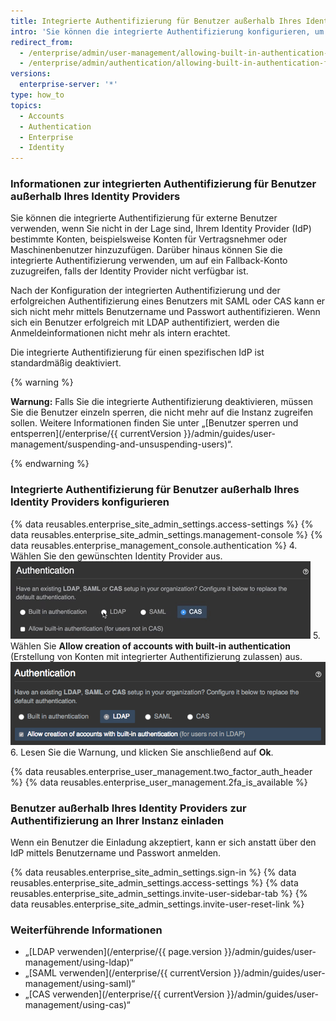 ```yaml
---
title: Integrierte Authentifizierung für Benutzer außerhalb Ihres Identity Providers zulassen
intro: 'Sie können die integrierte Authentifizierung konfigurieren, um Benutzer zu authentifizieren, die keinen Zugriff auf Ihren Identity Provider haben, der LDAP, SAML oder CAS verwendet.'
redirect_from:
  - /enterprise/admin/user-management/allowing-built-in-authentication-for-users-outside-your-identity-provider
  - /enterprise/admin/authentication/allowing-built-in-authentication-for-users-outside-your-identity-provider
versions:
  enterprise-server: '*'
type: how_to
topics:
  - Accounts
  - Authentication
  - Enterprise
  - Identity
---
```


### Informationen zur integrierten Authentifizierung für Benutzer außerhalb Ihres Identity Providers

Sie können die integrierte Authentifizierung für externe Benutzer verwenden, wenn Sie nicht in der Lage sind, Ihrem Identity Provider (IdP) bestimmte Konten, beispielsweise Konten für Vertragsnehmer oder Maschinenbenutzer hinzuzufügen. Darüber hinaus können Sie die integrierte Authentifizierung verwenden, um auf ein Fallback-Konto zuzugreifen, falls der Identity Provider nicht verfügbar ist.

Nach der Konfiguration der integrierten Authentifizierung und der erfolgreichen Authentifizierung eines Benutzers mit SAML oder CAS kann er sich nicht mehr mittels Benutzername und Passwort authentifizieren. Wenn sich ein Benutzer erfolgreich mit LDAP authentifiziert, werden die Anmeldeinformationen nicht mehr als intern erachtet.

Die integrierte Authentifizierung für einen spezifischen IdP ist standardmäßig deaktiviert.

{% warning %}

**Warnung:** Falls Sie die integrierte Authentifizierung deaktivieren, müssen Sie die Benutzer einzeln sperren, die nicht mehr auf die Instanz zugreifen sollen. Weitere Informationen finden Sie unter „[Benutzer sperren und entsperren](/enterprise/{{ currentVersion }}/admin/guides/user-management/suspending-and-unsuspending-users)“.

{% endwarning %}

### Integrierte Authentifizierung für Benutzer außerhalb Ihres Identity Providers konfigurieren

{% data reusables.enterprise_site_admin_settings.access-settings %}
{% data reusables.enterprise_site_admin_settings.management-console %}
{% data reusables.enterprise_management_console.authentication %}
4. Wählen Sie den gewünschten Identity Provider aus.![Option zur Auswahl des Identity Providers](/assets/images/enterprise/management-console/identity-provider-select.gif)
5. Wählen Sie **Allow creation of accounts with built-in authentication** (Erstellung von Konten mit integrierter Authentifizierung zulassen) aus. ![Option zur Auswahl der integrierten Authentifizierung](/assets/images/enterprise/management-console/built-in-auth-identity-provider-select.png)
6. Lesen Sie die Warnung, und klicken Sie anschließend auf **Ok**.

{% data reusables.enterprise_user_management.two_factor_auth_header %}
{% data reusables.enterprise_user_management.2fa_is_available %}

### Benutzer außerhalb Ihres Identity Providers zur Authentifizierung an Ihrer Instanz einladen

Wenn ein Benutzer die Einladung akzeptiert, kann er sich anstatt über den IdP mittels Benutzername und Passwort anmelden.

{% data reusables.enterprise_site_admin_settings.sign-in %}
{% data reusables.enterprise_site_admin_settings.access-settings %}
{% data reusables.enterprise_site_admin_settings.invite-user-sidebar-tab %}
{% data reusables.enterprise_site_admin_settings.invite-user-reset-link %}

### Weiterführende Informationen

- „[LDAP verwenden](/enterprise/{{ page.version }}/admin/guides/user-management/using-ldap)“
- „[SAML verwenden](/enterprise/{{ currentVersion }}/admin/guides/user-management/using-saml)“
- „[CAS verwenden](/enterprise/{{ currentVersion }}/admin/guides/user-management/using-cas)“
